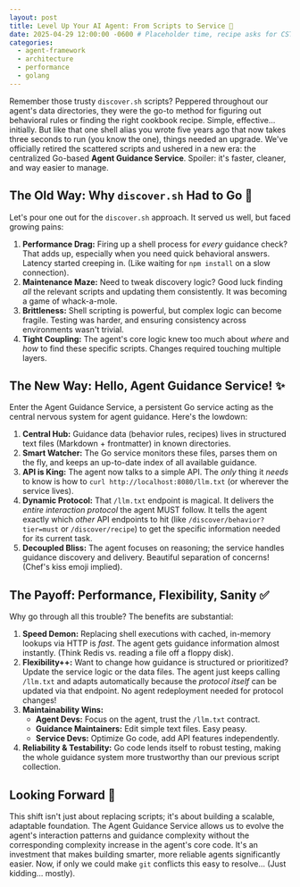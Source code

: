 ```yaml
---
layout: post
title: Level Up Your AI Agent: From Scripts to Service 🚀
date: 2025-04-29 12:00:00 -0600 # Placeholder time, recipe asks for CST/CDT - using -0600
categories:
  - agent-framework
  - architecture
  - performance
  - golang
---
```


Remember those trusty `discover.sh` scripts? Peppered throughout our agent's data directories, they were the go-to method for figuring out behavioral rules or finding the right cookbook recipe. Simple, effective... initially. But like that one shell alias you wrote five years ago that now takes three seconds to run (you know the one), things needed an upgrade. We've officially retired the scattered scripts and ushered in a new era: the centralized Go-based **Agent Guidance Service**. Spoiler: it's faster, cleaner, and way easier to manage.

## The Old Way: Why `discover.sh` Had to Go 🐢

Let's pour one out for the `discover.sh` approach. It served us well, but faced growing pains:

1.  **Performance Drag:** Firing up a shell process for *every* guidance check? That adds up, especially when you need quick behavioral answers. Latency started creeping in. (Like waiting for `npm install` on a slow connection).
2.  **Maintenance Maze:** Need to tweak discovery logic? Good luck finding *all* the relevant scripts and updating them consistently. It was becoming a game of whack-a-mole.
3.  **Brittleness:** Shell scripting is powerful, but complex logic can become fragile. Testing was harder, and ensuring consistency across environments wasn't trivial.
4.  **Tight Coupling:** The agent's core logic knew too much about *where* and *how* to find these specific scripts. Changes required touching multiple layers.

## The New Way: Hello, Agent Guidance Service! ✨

Enter the Agent Guidance Service, a persistent Go service acting as the central nervous system for agent guidance. Here's the lowdown:

1.  **Central Hub:** Guidance data (behavior rules, recipes) lives in structured text files (Markdown + frontmatter) in known directories.
2.  **Smart Watcher:** The Go service monitors these files, parses them on the fly, and keeps an up-to-date index of all available guidance.
3.  **API is King:** The agent now talks to a simple API. The *only* thing it *needs* to know is how to `curl http://localhost:8080/llm.txt` (or wherever the service lives).
4.  **Dynamic Protocol:** That `/llm.txt` endpoint is magical. It delivers the *entire interaction protocol* the agent MUST follow. It tells the agent exactly which *other* API endpoints to hit (like `/discover/behavior?tier=must` or `/discover/recipe`) to get the specific information needed for its current task.
5.  **Decoupled Bliss:** The agent focuses on reasoning; the service handles guidance discovery and delivery. Beautiful separation of concerns! (Chef's kiss emoji implied).

## The Payoff: Performance, Flexibility, Sanity ✅

Why go through all this trouble? The benefits are substantial:

1.  **Speed Demon:** Replacing shell executions with cached, in-memory lookups via HTTP is *fast*. The agent gets guidance information almost instantly. (Think Redis vs. reading a file off a floppy disk).
2.  **Flexibility++:** Want to change how guidance is structured or prioritized? Update the service logic or the data files. The agent just keeps calling `/llm.txt` and adapts automatically because the *protocol itself* can be updated via that endpoint. No agent redeployment needed for protocol changes!
3.  **Maintainability Wins:**
    *   **Agent Devs:** Focus on the agent, trust the `/llm.txt` contract.
    *   **Guidance Maintainers:** Edit simple text files. Easy peasy.
    *   **Service Devs:** Optimize Go code, add API features independently.
4.  **Reliability & Testability:** Go code lends itself to robust testing, making the whole guidance system more trustworthy than our previous script collection.

## Looking Forward 🔭

This shift isn't just about replacing scripts; it's about building a scalable, adaptable foundation. The Agent Guidance Service allows us to evolve the agent's interaction patterns and guidance complexity without the corresponding complexity increase in the agent's core code. It's an investment that makes building smarter, more reliable agents significantly easier. Now, if only we could make `git` conflicts this easy to resolve... (Just kidding... mostly).